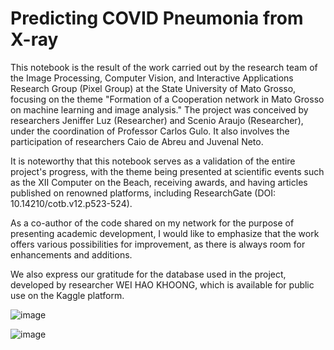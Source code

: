 # Predicting COVID Pneumonia from X-ray

This notebook is the result of the work carried out by the research team of the Image Processing, Computer Vision, and Interactive Applications Research Group (Pixel Group) at the State University of Mato Grosso, focusing on the theme "Formation of a Cooperation network in Mato Grosso on machine learning and image analysis." The project was conceived by researchers Jeniffer Luz (Researcher) and Scenio Araujo (Researcher), under the coordination of Professor Carlos Gulo. It also involves the participation of researchers Caio de Abreu and Juvenal Neto.

It is noteworthy that this notebook serves as a validation of the entire project's progress, with the theme being presented at scientific events such as the XII Computer on the Beach, receiving awards, and having articles published on renowned platforms, including ResearchGate (DOI: 10.14210/cotb.v12.p523-524).

As a co-author of the code shared on my network for the purpose of presenting academic development, I would like to emphasize that the work offers various possibilities for improvement, as there is always room for enhancements and additions.

We also express our gratitude for the database used in the project, developed by researcher WEI HAO KHOONG, which is available for public use on the Kaggle platform.

![image](https://github.com/ScenioMathias/Predicting-COVID-pneumonia-from-X-ray/assets/72087549/04fde6b0-3c2a-4c68-9ea0-905c78e361b3)

![image](https://github.com/ScenioMathias/Predicting-COVID-pneumonia-from-X-ray/assets/72087549/ba168dad-1b38-4d14-8860-5a90aa19fa41)

